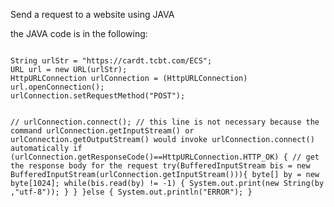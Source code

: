 Send a request to a website using JAVA

the JAVA code is in the following:

<code>	
String urlStr = "https://cardt.tcbt.com/ECS";
URL url = new URL(urlStr);	
HttpURLConnection urlConnection = (HttpURLConnection) url.openConnection();
urlConnection.setRequestMethod("POST");

// urlConnection.connect(); // this line is not necessary because the command urlConnection.getInputStream() or urlConnection.getOutputStream() would invoke urlConnection.connect() automatically
if (urlConnection.getResponseCode()==HttpURLConnection.HTTP_OK) {
	// get the response body for the request
	try(BufferedInputStream bis = new BufferedInputStream(urlConnection.getInputStream())){
		byte[] by = new byte[1024];
		while(bis.read(by) != -1) {
			System.out.print(new String(by ,"utf-8"));
		}
	}
}else {
	System.out.println("ERROR");
}
</code>
		